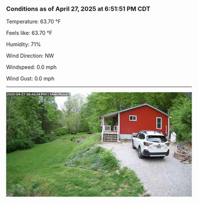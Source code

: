 ### Conditions as of April 27, 2025 at 6:51:51 PM CDT 

Temperature: 63.70 &deg;F

Feels like: 63.70 &deg;F

Humidity: 71%

Wind Direction: NW

Windspeed: 0.0 mph

Wind Gust: 0.0 mph

---

<img src="./images/latest.jpeg"/>

